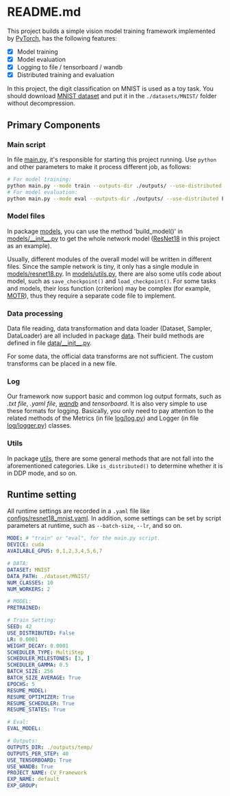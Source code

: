 # README.md


This project builds a simple vision model training framework implemented by [PyTorch](https://pytorch.org/), has the following features:

- [x] Model training
- [x] Model evaluation
- [x] Logging to file / tensorboard / wandb
- [x] Distributed training and evaluation

In this project, the digit classification on MNIST is used as a toy task. You should download [MNIST dataset](https://github.com/HELLORPG/CV-Framework/releases/download/v1.0.0/MNIST.zip) and put it in the `./datasets/MNIST/` folder without decompression.


## Primary Components

### Main script
In file [main.py](./main.py), it's responsible for starting this project running.
Use `python` and other parameters to make it process different job, as follows:
```bash
# For model training:
python main.py --mode train --outputs-dir ./outputs/ --use-distributed False --exp-name train
# For model evaluation:
python main.py --mode eval --outputs-dir ./outputs/ --use-distributed False --eval-model ./outputs/train/checkpoint_4.pth --exp-name eval
```

### Model files
In package [models](./models), you can use the method 'build_model()' in [models/\_\_init\_\_.py](./models/__init__.py) to get the whole network model ([ResNet18](https://pytorch.org/vision/main/models/generated/torchvision.models.resnet18.html) in this project as an example).

Usually, different modules of the overall model will be written in different files. Since the sample network is tiny, it only has a single module in [models/resnet18.py](./models/resnet18.py). In [models/utils.py](./models/utils.py), there are also some utils code about model, such as `save_checkpoint()` and `load_checkpoint()`. For some tasks and models, their loss function (criterion) may be complex (for example, [MOTR](https://github.com/megvii-research/MOTR)), thus they require a separate code file to implement.

### Data processing
Data file reading, data transformation and data loader (Dataset, Sampler, DataLoader) are all included in package [data](./data). Their build methods are defined in file [data/\_\_init\_\_.py](./data/__init__.py). 

For some data, the official data transforms are not sufficient. The custom transforms can be placed in a new file.


### Log
Our framework now support basic and common log output formats, such as *.txt file*, *.yaml file*, *[wandb](https://docs.wandb.ai/)* and *tensorboard*. It is also very simple to use these formats for logging. Basically, you only need to pay attention to the related methods of the Metrics (in file [log/log.py](./log/log.py)) and Logger (in file [log/logger.py](./log/logger.py)) classes.


### Utils
In package [utils](./utils), there are some general methods that are not fall into the aforementioned categories. Like `is_distributed()` to determine whether it is in DDP mode, and so on.

[//]: # (## Project Tree)

[//]: # (```bash)

[//]: # (.)

[//]: # (├── configs   # 配置文件以及相关函数)

[//]: # (│   ├── __init__.py)

[//]: # (│   ├── resnet18_mnist.yaml)

[//]: # (│   └── utils.py)

[//]: # (├── data      # 数据操作，包括构造 Dataset DataLoader)

[//]: # (│   ├── __init__.py)

[//]: # (│   ├── mnist.py)

[//]: # (│   └── utils.py)

[//]: # (├── log       # 日志操作，包括了日志输出、存储和计算)

[//]: # (│   ├── __init__.py)

[//]: # (│   ├── logger.py)

[//]: # (│   └── log.py)

[//]: # (├── models    # 网络结构)

[//]: # (│   ├── __init__.py)

[//]: # (│   ├── resnet18.py)

[//]: # (│   └── utils.py)

[//]: # (├── utils     # utils)

[//]: # (│   ├── __init__.py)

[//]: # (│   └── utils.py)

[//]: # (├── LICENSE)

[//]: # (├── README.md)

[//]: # (├── engine.py)

[//]: # (├── main.py)

[//]: # (└── run.sh)

[//]: # (```)


## Runtime setting

All runtime settings are recorded in a `.yaml` file like [configs/resnet18_mnist.yaml](./configs/resnet18_mnist.yaml).
In addition, some settings can be set by script parameters at runtime, such as `--batch-size`, `--lr`, and so on.

```yaml
MODE: # "train" or "eval", for the main.py script.
DEVICE: cuda
AVAILABLE_GPUS: 0,1,2,3,4,5,6,7

# DATA:
DATASET: MNIST
DATA_PATH: ./dataset/MNIST/
NUM_CLASSES: 10
NUM_WORKERS: 2

# MODEL:
PRETRAINED:

# Train Setting:
SEED: 42
USE_DISTRIBUTED: False
LR: 0.0001
WEIGHT_DECAY: 0.0001
SCHEDULER_TYPE: MultiStep
SCHEDULER_MILESTONES: [3, ]
SCHEDULER_GAMMA: 0.5
BATCH_SIZE: 256
BATCH_SIZE_AVERAGE: True
EPOCHS: 5
RESUME_MODEL:
RESUME_OPTIMIZER: True
RESUME_SCHEDULER: True
RESUME_STATES: True

# Eval:
EVAL_MODEL:

# Outputs:
OUTPUTS_DIR: ./outputs/temp/
OUTPUTS_PER_STEP: 40
USE_TENSORBOARD: True
USE_WANDB: True
PROJECT_NAME: CV_Framework
EXP_NAME: default
EXP_GROUP:
```


